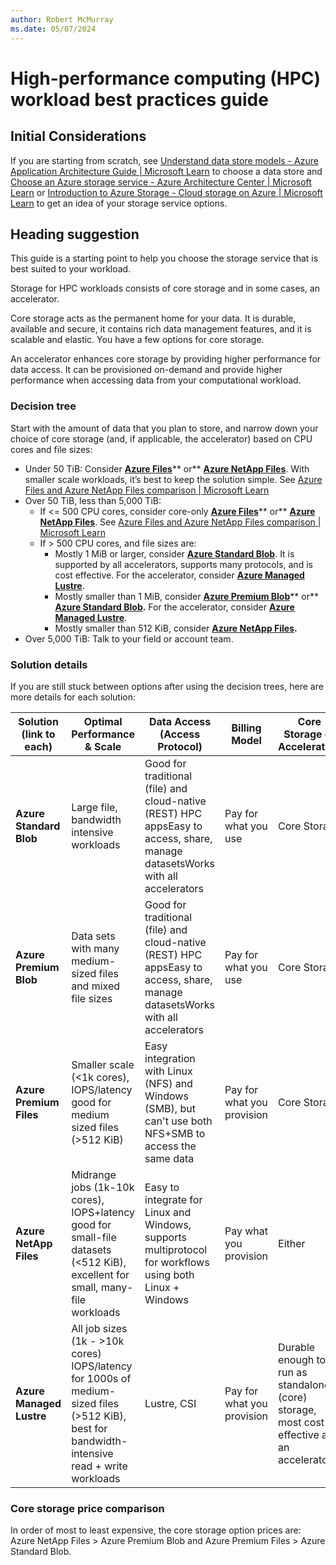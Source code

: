 ```yaml
---
author: Robert McMurray
ms.date: 05/07/2024
---
```

# High-performance computing (HPC) workload best practices guide

## Initial Considerations

If you are starting from scratch, see [Understand data store models - Azure Application Architecture Guide | Microsoft Learn](https://learn.microsoft.com/en-us/azure/architecture/guide/technology-choices/data-store-overview) to choose a data store and [Choose an Azure storage service - Azure Architecture Center | Microsoft Learn](https://learn.microsoft.com/en-us/azure/architecture/guide/technology-choices/storage-options)  or [Introduction to Azure Storage - Cloud storage on Azure | Microsoft Learn](https://learn.microsoft.com/en-us/azure/storage/common/storage-introduction?toc=%2Fazure%2Fstorage%2Fblobs%2Ftoc.json&bc=%2Fazure%2Fstorage%2Fblobs%2Fbreadcrumb%2Ftoc.json) to get an idea of your storage service options.

## Heading suggestion

This guide is a starting point to help you choose the storage service that is best suited to your workload.

Storage for HPC workloads consists of core storage and in some cases, an accelerator. 

Core storage acts as the permanent home for your data. It is durable, available and secure, it contains rich data management features, and it is scalable and elastic. You have a few options for core storage.

An accelerator enhances core storage by providing higher performance for data access. It can be provisioned on-demand and provide higher performance when accessing data from your computational workload. 

### Decision tree

Start with the amount of data that you plan to store, and narrow down your choice of core storage (and, if applicable, the accelerator) based on CPU cores and file sizes:

- Under 50 TiB: Consider [**Azure Files**](https://learn.microsoft.com/azure/storage/files/)** or** [**Azure NetApp Files**](https://learn.microsoft.com/azure/azure-netapp-files/). With smaller scale workloads, it’s best to keep the solution simple. See [Azure Files and Azure NetApp Files comparison | Microsoft Learn](https://learn.microsoft.com/en-us/azure/storage/files/storage-files-netapp-comparison)
- Over 50 TiB, less than 5,000 TiB: 
  - If <= 500 CPU cores, consider core-only [**Azure Files**](https://learn.microsoft.com/azure/storage/files/)** or** [**Azure NetApp Files**](https://learn.microsoft.com/azure/azure-netapp-files/). See [Azure Files and Azure NetApp Files comparison | Microsoft Learn](https://learn.microsoft.com/en-us/azure/storage/files/storage-files-netapp-comparison)
  - If > 500 CPU cores, and file sizes are:
    - Mostly 1 MiB or larger, consider [**Azure Standard Blob**](https://learn.microsoft.com/azure/storage/blobs/). It is supported by all accelerators, supports many protocols, and is cost effective. For the accelerator, consider [**Azure Managed Lustre**](https://learn.microsoft.com/azure/azure-managed-lustre/).
    - Mostly smaller than 1 MiB, consider [**Azure Premium Blob**](https://learn.microsoft.com/azure/storage/blobs/storage-blob-block-blob-premium)** or** [**Azure Standard Blob**](https://learn.microsoft.com/azure/storage/blobs/)**.** For the accelerator, consider [**Azure Managed Lustre**](https://learn.microsoft.com/azure/azure-managed-lustre/).
    - Mostly smaller than 512 KiB, consider [**Azure NetApp Files**](https://learn.microsoft.com/azure/azure-netapp-files/)**.**
- Over 5,000 TiB: Talk to your field or account team.

### Solution details

If you are still stuck between options after using the decision trees, here are more details for each solution:

| **Solution** **(link to each)** | **Optimal Performance & Scale** | **Data Access (Access Protocol)** | **Billing Model** | **Core Storage or Accelerator?** |
|---|---|---|---|---|
| **Azure Standard Blob** | Large file, bandwidth intensive workloads | Good for traditional (file) and cloud-native (REST) HPC appsEasy to access, share, manage datasetsWorks with all accelerators | Pay for what you use | Core Storage |
| **Azure Premium Blob** | Data sets with many medium-sized files and mixed file sizes | Good for traditional (file) and cloud-native (REST) HPC appsEasy to access, share, manage datasetsWorks with all accelerators | Pay for what you use | Core Storage |
| **Azure Premium Files** | Smaller scale (<1k cores), IOPS/latency good for medium sized files (>512 KiB) | Easy integration with Linux (NFS) and Windows (SMB), but can't use both NFS+SMB to access the same data | Pay for what you provision | Core Storage |
| **Azure NetApp Files** | Midrange jobs (1k-10k cores), IOPS+latency good for small-file datasets (<512 KiB), excellent for small, many-file workloads | Easy to integrate for Linux and Windows, supports multiprotocol for workflows using both Linux + Windows | Pay what you provision | Either |
| **Azure Managed Lustre** | All job sizes (1k - >10k cores) IOPS/latency for 1000s of medium-sized files (>512 KiB), best for bandwidth-intensive read + write workloads | Lustre, CSI | Pay for what you provision | Durable enough to run as standalone (core) storage, most cost-effective as an accelerator |

### Core storage price comparison

In order of most to least expensive, the core storage option prices are: Azure NetApp Files > Azure Premium Blob and Azure Premium Files > Azure Standard Blob.

